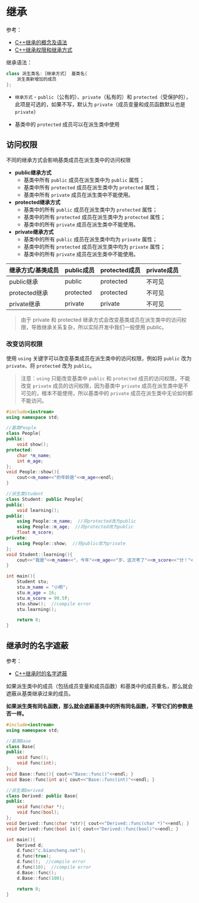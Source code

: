 # 继承

参考：

+ [C++继承的概念及语法](http://c.biancheng.net/cpp/biancheng/view/2983.html)
+ [C++继承权限和继承方式](http://c.biancheng.net/cpp/biancheng/view/2984.html)



继承语法：

```c++
class 派生类名:［继承方式］ 基类名{
    派生类新增加的成员
};
```

+ `继承方式`  - `public`（公有的）、`private`（私有的）和 `protected`（受保护的），此项是可选的，如果不写，默认为 `private`（成员变量和成员函数默认也是 `private`）

+ 基类中的 `protected` 成员可以在派生类中使用



## 访问权限



不同的继承方式会影响基类成员在派生类中的访问权限

+ **public继承方式**
  + 基类中所有 `public` 成员在派生类中为 `public` 属性；
  + 基类中所有 `protected` 成员在派生类中为 `protected` 属性；
  + 基类中所有 `private` 成员在派生类中不能使用。
+ **protected继承方式**
  + 基类中的所有 `public` 成员在派生类中为 `protected` 属性；
  + 基类中的所有 `protected` 成员在派生类中为 `protected` 属性；
  + 基类中的所有 `private` 成员在派生类中不能使用。
+ **private继承方式**
  + 基类中的所有 `public` 成员在派生类中均为 `private` 属性；
  + 基类中的所有 `protected` 成员在派生类中均为 `private` 属性；
  + 基类中的所有 `private` 成员在派生类中不能使用。



| **继承方式/基类成员** | **public成员** | protected成员 | **private成员** |
| --------------------- | -------------- | ------------- | --------------- |
| public继承            | public         | protected     | 不可见          |
| protected继承         | protected      | protected     | 不可见          |
| private继承           | private        | private       | 不可见          |



> 由于 private 和 protected 继承方式会改变基类成员在派生类中的访问权限，导致继承关系复杂，所以实际开发中我们一般使用 public。



### 改变访问权限

使用 `using` 关键字可以改变基类成员在派生类中的访问权限，例如将 `public` 改为 `private`、将 `protected` 改为 `public`。

> 注意：`using` 只能改变基类中 `public` 和 `protected` 成员的访问权限，不能改变 `private` 成员的访问权限，因为基类中 `private` 成员在派生类中是不可见的，根本不能使用，所以基类中的 `private` 成员在派生类中无论如何都不能访问。



```c++
#include<iostream>
using namespace std;

//基类People
class People{
public:
    void show();
protected:
    char *m_name;
    int m_age;
};
void People::show(){
    cout<<m_name<<"的年龄是"<<m_age<<endl;
}

//派生类Student
class Student: public People{
public:
    void learning();
public:
    using People::m_name;  //将protected改为public
    using People::m_age;  //将protected改为public
    float m_score;
private:
    using People::show;  //将public改为private
};
void Student::learning(){
    cout<<"我是"<<m_name<<"，今年"<<m_age<<"岁，这次考了"<<m_score<<"分！"<<endl;
}

int main(){
    Student stu;
    stu.m_name = "小明";
    stu.m_age = 16;
    stu.m_score = 99.5f;
    stu.show();  //compile error
    stu.learning();

    return 0;
}
```



## 继承时的名字遮蔽

参考：

+ [C++继承时的名字遮蔽](http://c.biancheng.net/cpp/biancheng/view/2985.html)



如果派生类中的成员（包括成员变量和成员函数）和基类中的成员重名，那么就会遮蔽从基类继承过来的成员。

**如果派生类有同名函数，那么就会遮蔽基类中的所有同名函数，不管它们的参数是否一样。**

```c++
#include<iostream>
using namespace std;

//基类Base
class Base{
public:
    void func();
    void func(int);
};
void Base::func(){ cout<<"Base::func()"<<endl; }
void Base::func(int a){ cout<<"Base::func(int)"<<endl; }

//派生类Derived
class Derived: public Base{
public:
    void func(char *);
    void func(bool);
};
void Derived::func(char *str){ cout<<"Derived::func(char *)"<<endl; }
void Derived::func(bool is){ cout<<"Derived::func(bool)"<<endl; }

int main(){
    Derived d;
    d.func("c.biancheng.net");
    d.func(true);
    d.func();  //compile error
    d.func(10);  //compile error
    d.Base::func();
    d.Base::func(100);

    return 0;
}
```























